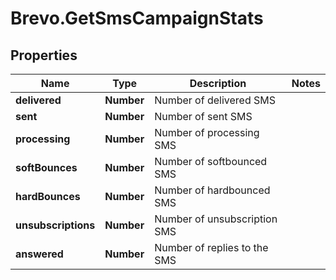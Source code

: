 # Brevo.GetSmsCampaignStats

## Properties
Name | Type | Description | Notes
------------ | ------------- | ------------- | -------------
**delivered** | **Number** | Number of delivered SMS | 
**sent** | **Number** | Number of sent SMS | 
**processing** | **Number** | Number of processing SMS | 
**softBounces** | **Number** | Number of softbounced SMS | 
**hardBounces** | **Number** | Number of hardbounced SMS | 
**unsubscriptions** | **Number** | Number of unsubscription SMS | 
**answered** | **Number** | Number of replies to the SMS | 


